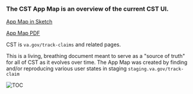 ### The CST App Map is an overview of the current CST UI.

[App Map in Sketch](https://www.sketch.com/s/d8594ef0-5efd-4a48-aa7a-baa3cb056482)

[App Map PDF](https://github.com/department-of-veterans-affairs/va.gov-team/files/11355443/CST.App.Map.pdf)

CST is `va.gov/track-claims` and related pages. 

This is a living, breathing document meant to serve as a "source of truth" for all of CST as it evolves over time. The App Map was created by finding and/or reproducing various user states in staging `staging.va.gov/track-claim`


![TOC](https://user-images.githubusercontent.com/95102058/231773085-3fb7c492-2023-4545-b2de-f39c263581d7.png)
